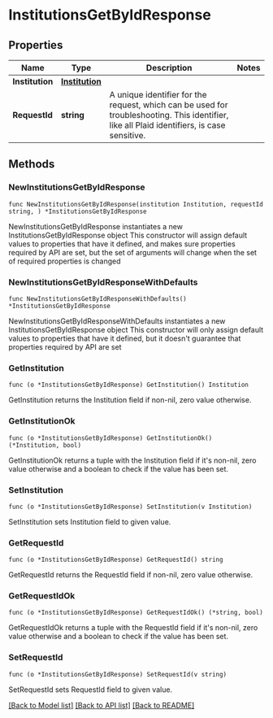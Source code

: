 # InstitutionsGetByIdResponse

## Properties

Name | Type | Description | Notes
------------ | ------------- | ------------- | -------------
**Institution** | [**Institution**](Institution.md) |  | 
**RequestId** | **string** | A unique identifier for the request, which can be used for troubleshooting. This identifier, like all Plaid identifiers, is case sensitive. | 

## Methods

### NewInstitutionsGetByIdResponse

`func NewInstitutionsGetByIdResponse(institution Institution, requestId string, ) *InstitutionsGetByIdResponse`

NewInstitutionsGetByIdResponse instantiates a new InstitutionsGetByIdResponse object
This constructor will assign default values to properties that have it defined,
and makes sure properties required by API are set, but the set of arguments
will change when the set of required properties is changed

### NewInstitutionsGetByIdResponseWithDefaults

`func NewInstitutionsGetByIdResponseWithDefaults() *InstitutionsGetByIdResponse`

NewInstitutionsGetByIdResponseWithDefaults instantiates a new InstitutionsGetByIdResponse object
This constructor will only assign default values to properties that have it defined,
but it doesn't guarantee that properties required by API are set

### GetInstitution

`func (o *InstitutionsGetByIdResponse) GetInstitution() Institution`

GetInstitution returns the Institution field if non-nil, zero value otherwise.

### GetInstitutionOk

`func (o *InstitutionsGetByIdResponse) GetInstitutionOk() (*Institution, bool)`

GetInstitutionOk returns a tuple with the Institution field if it's non-nil, zero value otherwise
and a boolean to check if the value has been set.

### SetInstitution

`func (o *InstitutionsGetByIdResponse) SetInstitution(v Institution)`

SetInstitution sets Institution field to given value.


### GetRequestId

`func (o *InstitutionsGetByIdResponse) GetRequestId() string`

GetRequestId returns the RequestId field if non-nil, zero value otherwise.

### GetRequestIdOk

`func (o *InstitutionsGetByIdResponse) GetRequestIdOk() (*string, bool)`

GetRequestIdOk returns a tuple with the RequestId field if it's non-nil, zero value otherwise
and a boolean to check if the value has been set.

### SetRequestId

`func (o *InstitutionsGetByIdResponse) SetRequestId(v string)`

SetRequestId sets RequestId field to given value.



[[Back to Model list]](../README.md#documentation-for-models) [[Back to API list]](../README.md#documentation-for-api-endpoints) [[Back to README]](../README.md)


